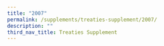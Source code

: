 ```yaml
---
title: "2007"
permalink: /supplements/treaties-supplement/2007/
description: ""
third_nav_title: Treaties Supplement
---
```

